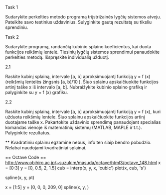 Task 1

Sudarykite perkelties metodo programą triįstrižainės lygčių sistemos atveju. 
Pateikite savo testinius uždavinius. 
Sulyginkite gautą rezultatą su tiksliu sprendiniu.

Task 2

Sudarykite programą, randančią kubinio splaino koeficientus, kai duota funkcijos reikšmių lentelė.
Tiesinių lygčių sistemos sprendimui panaudokite perkelties metodą.
Išspręskite individualią užduotį.

2.1 

Raskite kubinį splainą, intervale [a, b] aproksimuojantį funkciją y = f (x) (reikšmių lentelės žingsnis [a, b]/10 ).
Šiuo splainu apskaičiuokite funkcijos artinį taške x iš intervalo [a, b].
Nubraižykite kubinio splaino grafiką ir palyginkite su y = f (x) grafiku.

2.2

Raskite kubinį splainą, intervale [a, b] aproksimuojantį funkciją y = f (x), kuri užduota reikšmių lentele.
Šiuo splainu apskaičiuokite funkcijos artinį duotajame taške x. 
Pakartokite uždavinio sprendimą panaudojant specialias komandas vienoje iš matematinių sistemų (MATLAB, MAPLE ir t.t.).
Palyginkite rezultatus.

** Kvadratiniu splainu egzamine nebus, info ten siaip bendro pobudzio. Nelabai naudojami kvadratiniai splainai.

== Octave Code ==
http://www.obihiro.ac.jp/~suzukim/masuda/octave/html3/octave_148.html
x = [0:3] 
y = [0, 0.5, 2, 1.5]
cub = interp(x, y, x, 'cubic')
plot(x, cub, 's')

spline(x, y, pt)

x = [1:5]
y = [0, 0, 0, 209, 0]
spline(x, y, )
